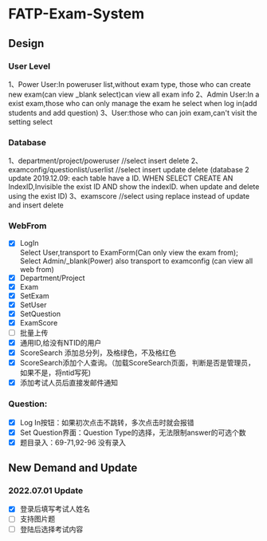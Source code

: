 # FATP-Exam-System

## Design

### User Level

1、Power User:In poweruser list,without exam type, those who can create new exam(can view _blank select)can view all exam info
2、Admin User:In a exist exam,those who can only manage the exam he select when log in(add students and add question)
3、User:those who can join exam,can't visit the setting select

### Database

1、department/project/poweruser   //select insert delete
2、examconfig/questionlist/userlist  //select insert update delete
  (database 2 update 2019.12.09:
  each table have a ID.
  WHEN SELECT CREATE AN IndexID,Invisible the exist ID AND show the indexID.
  when update and delete using the exist ID)
3、examscore  //select  using replace instead of update and insert  delete

### WebFrom

- [x] LogIn   
  Select User,transport to ExamForm(Can only view the exam from);
  Select Admin/_blank(Power) also transport to examconfig (can view all web from)
- [x] Department/Project
- [x] Exam
- [x] SetExam
- [x] SetUser
- [x] SetQuestion
- [x] ExamScore
- [ ] 批量上传
- [x] 通用ID,给没有NTID的用户
- [x] ScoreSearch 添加总分列，及格绿色，不及格红色
- [x] ScoreSearch添加个人查询。（加载ScoreSearch页面，判断是否是管理员，如果不是，将ntid写死)
- [x] 添加考试人员后直接发邮件通知

### Question:

- [x] Log In按钮：如果初次点击不跳转，多次点击时就会报错  
- [x] Set Question界面：Question Type的选择，无法限制answer的可选个数
- [x] 题目录入：69-71,92-96 没有录入

## New Demand and Update

### 2022.07.01 Update

- [x] 登录后填写考试人姓名
- [ ] 支持图片题
- [ ] 登陆后选择考试内容
